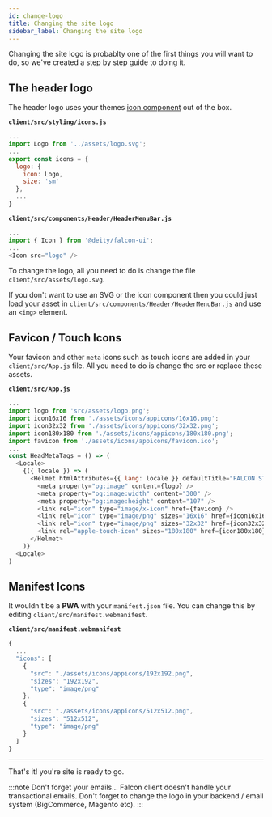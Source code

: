 ```yaml
---
id: change-logo
title: Changing the site logo
sidebar_label: Changing the site logo
---
```


Changing the site logo is probablty one of the first things you will want to do, so we've created a step by step guide to doing it.

## The header logo

The header logo uses your themes [icon component](./../icons) out of the box.  

**`client/src/styling/icons.js`**
```js
...
import Logo from '../assets/logo.svg';
...
export const icons = {
  logo: {
    icon: Logo,
    size: 'sm'
  },
  ...
}
```

**`client/src/components/Header/HeaderMenuBar.js`**
```js
...
import { Icon } from '@deity/falcon-ui';
...
<Icon src="logo" />
```

To change the logo, all you need to do is change the file `client/src/assets/logo.svg`.

If you don't want to use an SVG or the icon component then you could just load your asset in `client/src/components/Header/HeaderMenuBar.js` and use an `<img>` element.

## Favicon / Touch Icons

Your favicon and other `meta` icons such as touch icons are added in your `client/src/App.js` file. All you need to do is change the src or replace these assets.

**`client/src/App.js`**
```js
...
import logo from 'src/assets/logo.png';
import icon16x16 from './assets/icons/appicons/16x16.png';
import icon32x32 from './assets/icons/appicons/32x32.png';
import icon180x180 from './assets/icons/appicons/180x180.png';
import favicon from './assets/icons/appicons/favicon.ico';
...
const HeadMetaTags = () => (
  <Locale>
    {({ locale }) => (
      <Helmet htmlAttributes={{ lang: locale }} defaultTitle="FALCON STORE" titleTemplate="%s | FALCON STORE">
        <meta property="og:image" content={logo} />
        <meta property="og:image:width" content="300" />
        <meta property="og:image:height" content="107" />
        <link rel="icon" type="image/x-icon" href={favicon} />
        <link rel="icon" type="image/png" sizes="16x16" href={icon16x16} />
        <link rel="icon" type="image/png" sizes="32x32" href={icon32x32} />
        <link rel="apple-touch-icon" sizes="180x180" href={icon180x180} />
      </Helmet>
    )}
  <Locale>
)
```

## Manifest Icons

It wouldn't be a **PWA** with your `manifest.json` file. You can change this by editing `client/src/manifest.webmanifest`.

**`client/src/manifest.webmanifest`**
```js
{
  ...
  "icons": [
    {
      "src": "./assets/icons/appicons/192x192.png",
      "sizes": "192x192",
      "type": "image/png"
    },
    {
      "src": "./assets/icons/appicons/512x512.png",
      "sizes": "512x512",
      "type": "image/png"
    }
  ]
}
```
---

That's it! you're site is ready to go.


:::note Don't forget your emails...
Falcon client doesn't handle your transactional emails. Don't forget to change the logo in your backend / email system (BigCommerce, Magento etc).
:::
